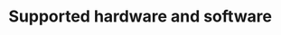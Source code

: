 # Supported hardware and software

[.source]: https://www.linux-tips-and-tricks.de/en/raspibackupcategorye/609-supported-hard-and-software/
[.source]: https://www.linux-tips-and-tricks.de/de/raspibackupcategoried/608-unterstuetzte-hard-und-software/
